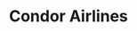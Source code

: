 ---
attached_gallery: gallery/star-geezers.md
collection_archive: false
collection_awards: []
collection_category:
  - Conceptual
  - Editorial
  - Portraits
  - Environments
  - Motion
  - Humor
  - Science
  - Uniquely American
  - Travel
  - Reportage
  - Color
collection_content: >-
  This is a story about “Sky Village,” an astronomy centric retirement community
  and their founders, the self appointed “Star Geezers,” Jack and Alice Newton.
  Located in Arizona near the New Mexico and Mexico border, the remoteness
  (closest grocery store is 3 hours away) is a gift as this is one of the
  darkest places on the North American light pollution map. Couple this with the
  clear air of the desert, this was how the Newtons selected and purchased
  several hundred acres of land and divided them into 22 distinct lots.


  Easily one of the most interesting places I have visited in recent memory. A
  close-knit community bonded by their love of the celestial, the remoteness,
  and the darkness….. so dark that on a new moon you can no longer see your
  feet. So dark you never knew so many stars existed- appearing dizzying,
  textural, and 3-dimensional. So dark as your eyes adjust, you can see your
  shadow cast by the stars overhead.
collection_cover: 'https://d1sf55qlb7p6hz.cloudfront.net/stargeezers-6.jpg'
collection_cover_mobile: 'https://d1sf55qlb7p6hz.cloudfront.net/verticalcovers-4.jpg'
collection_description: >-
  This is a story about “Sky Village,” an astronomy centric retirement community
  and their founders Jack and Alice Newton, also known as the “Star Geezers.”
  Sky Village is one of the most remote and darkest places in North America. So
  dark you never knew so many stars existed- appearing dizzying, textural, and
  3-dimensional.


  Featured on _Vice_, _Fish_ _Eye Magazine_ and _Booooooom._
collection_exhibition: []
collection_filter: Commissioned + Stock
collection_hidden: false
collection_meta: The Star Geezers
collection_preview:
  - 'https://d1sf55qlb7p6hz.cloudfront.net/star-geezers_cover-4.jpg'
  - 'https://d1sf55qlb7p6hz.cloudfront.net/star-geezers_cover-2.jpg'
  - 'https://d1sf55qlb7p6hz.cloudfront.net/star-geezers_cover-1.jpg'
  - 'https://d1sf55qlb7p6hz.cloudfront.net/star-geezers_cover-3.jpg'
cover_image: 'https://d1sf55qlb7p6hz.cloudfront.net/social-11.jpg'
date: ''
layout: blocks
logo: ''
navigation_theme: white
px_extra: true
slug: star-geezers
theme_color: '#FCE4D0'
theme_color_all_works: '#FF9595'
title: 'Condor Airlines '
collection_blocks:
  - _bookshop_name: collections/media-row-start
    row_alignment: between
  - _bookshop_name: collections/media-element
    block: media-element
    color: '#E2EFF9'
    image: 'https://d1sf55qlb7p6hz.cloudfront.net/stargeezers-1.jpg'
    margin_left: '30'
    margin_right: ''
    margin_y: '100'
    width: '60'
  - _bookshop_name: collections/media-row
    row_alignment: between
  - _bookshop_name: collections/media-element
    block: media-element
    color: '#FEF4EA'
    image: 'https://d1sf55qlb7p6hz.cloudfront.net/stargeezers-2.jpg'
    margin_left: '10'
    margin_right: ''
    margin_y: '100'
    width: '30'
  - _bookshop_name: collections/media-element
    block: media-element
    color: '#FFE7D8'
    image: 'https://d1sf55qlb7p6hz.cloudfront.net/stargeezers-3.jpg'
    margin_left: ''
    margin_right: '5'
    margin_y: '400'
    width: '50'
  - _bookshop_name: collections/media-row
    row_alignment: between
  - _bookshop_name: collections/media-element
    block: media-element
    color: '#EFF4F8'
    image: 'https://d1sf55qlb7p6hz.cloudfront.net/stargeezers-4.jpg'
    margin_left: '15'
    margin_right: '0'
    margin_y: '100'
    width: '50'
  - _bookshop_name: collections/media-element
    block: media-element
    color: '#AE9B9B'
    image: 'https://d1sf55qlb7p6hz.cloudfront.net/stargeezers-5.jpg'
    margin_left: '0'
    margin_right: '0'
    margin_y: '300'
    width: '30'
  - _bookshop_name: collections/media-row
    row_alignment: between
  - _bookshop_name: collections/media-element
    block: media-element
    color: '#FADFCD'
    image: 'https://d1sf55qlb7p6hz.cloudfront.net/stargeezers-6.jpg'
    margin_left: '25'
    margin_right: ''
    margin_y: '100'
    width: '60'
  - _bookshop_name: collections/media-row
    row_alignment: between
  - _bookshop_name: collections/media-element
    block: media-element
    color: '#F7F2EE'
    image: 'https://d1sf55qlb7p6hz.cloudfront.net/stargeezers-7.jpg'
    margin_left: '45'
    margin_right: ''
    margin_y: '100'
    width: '33'
  - _bookshop_name: collections/media-row
    row_alignment: between
  - _bookshop_name: collections/media-element
    block: media-element
    color: '#211F2D'
    image: 'https://d1sf55qlb7p6hz.cloudfront.net/stargeezers-8.jpg'
    margin_left: '5'
    margin_right: ''
    margin_y: '100'
    width: '60'
  - _bookshop_name: collections/media-row
    row_alignment: between
  - _bookshop_name: collections/media-element
    block: media-element
    color: '#404B51'
    image: 'https://d1sf55qlb7p6hz.cloudfront.net/stargeezers-9.jpg'
    margin_left: '10'
    margin_y: '100'
    width: '33'
  - _bookshop_name: collections/media-element
    block: media-element
    color: '#2F292E'
    image: 'https://d1sf55qlb7p6hz.cloudfront.net/stargeezers-10.jpg'
    margin_left: ''
    margin_right: '5'
    margin_y: '300'
    width: '40'
  - _bookshop_name: collections/media-row
    row_alignment: between
  - _bookshop_name: collections/media-element
    block: media-element
    color: '#010101'
    image: 'https://d1sf55qlb7p6hz.cloudfront.net/stargeezers-12.jpg'
    margin_left: '15'
    margin_right: ''
    margin_y: '100'
    width: '50'
  - _bookshop_name: collections/media-row
    row_alignment: between
  - _bookshop_name: collections/media-element
    block: media-element
    color: '#FD1E18'
    image: 'https://d1sf55qlb7p6hz.cloudfront.net/stargeezers-11.jpg'
    margin_left: '20'
    margin_y: '100'
    width: '40'
  - _bookshop_name: collections/media-row
    row_alignment: between
  - _bookshop_name: collections/media-motion
    align_y: 0
    color: '#FCE4D0'
    margin_left: '5'
    margin_right: '0'
    margin_y: '300'
    show_controls: false
    template: block-media-motion
    vimeo_id: 414925506
    width: '40'
  - _bookshop_name: collections/media-element
    block: media-element
    color: '#95527C'
    image: 'https://d1sf55qlb7p6hz.cloudfront.net/stargeezers-13.jpg'
    margin_left: ''
    margin_right: '10'
    margin_y: '100'
    width: '33'
  - _bookshop_name: collections/media-row
    row_alignment: between
  - _bookshop_name: collections/media-element
    block: media-element
    color: '#FFE7CA'
    image: 'https://d1sf55qlb7p6hz.cloudfront.net/stargeezers-15.jpg'
    margin_left: '5'
    margin_right: ''
    margin_y: '300'
    width: '50'
  - _bookshop_name: collections/media-element
    block: media-element
    color: '#F0F4F7'
    image: 'https://d1sf55qlb7p6hz.cloudfront.net/stargeezers-14.jpg'
    margin_y: '100'
    width: '33'
  - _bookshop_name: collections/media-row
    row_alignment: between
  - _bookshop_name: collections/media-motion
    color: '#FCE4D0'
    margin_left: '25'
    margin_y: '100'
    template: block-media-motion
    vimeo_id: 414908662
    width: '50'
  - _bookshop_name: collections/media-row
    row_alignment: between
  - _bookshop_name: collections/media-element
    block: media-element
    color: '#E4EAED'
    image: 'https://d1sf55qlb7p6hz.cloudfront.net/stargeezers-16.jpg'
    margin_left: '10'
    margin_y: '100'
    width: '80'
  - _bookshop_name: collections/media-row
    row_alignment: between
  - _bookshop_name: collections/media-element
    block: media-element
    color: '#F6E5D1'
    image: 'https://d1sf55qlb7p6hz.cloudfront.net/stargeezers-17.jpg'
    margin_left: '15'
    margin_right: ''
    margin_y: '100'
    width: '33'
  - _bookshop_name: collections/media-element
    block: media-element
    color: '#E8D2CF'
    image: 'https://d1sf55qlb7p6hz.cloudfront.net/stargeezers-18.jpg'
    margin_left: ''
    margin_y: '500'
    width: '40'
  - _bookshop_name: collections/media-row
    row_alignment: between
  - _bookshop_name: collections/media-element
    block: media-element
    color: '#F5E4E4'
    image: 'https://d1sf55qlb7p6hz.cloudfront.net/stargeezers-19.jpg'
    margin_left: '20'
    margin_right: ''
    margin_y: '100'
    width: '60'
  - _bookshop_name: collections/media-row
    row_alignment: between
  - _bookshop_name: collections/media-element
    block: media-element
    color: '#9B98A6'
    image: 'https://d1sf55qlb7p6hz.cloudfront.net/stargeezers-20.jpg'
    margin_left: '40'
    margin_right: ''
    margin_y: '100'
    width: '50'
  - _bookshop_name: collections/media-row
    row_alignment: between
  - _bookshop_name: collections/media-element
    block: media-element
    color: '#CEDAEC'
    image: 'https://d1sf55qlb7p6hz.cloudfront.net/stargeezers-21.jpg'
    margin_left: '20'
    margin_y: '100'
    width: '25'
  - _bookshop_name: collections/media-element
    block: media-element
    color: '#EFF4F2'
    image: 'https://d1sf55qlb7p6hz.cloudfront.net/stargeezers-22.jpg'
    margin_left: ''
    margin_right: '10'
    margin_y: '300'
    width: '40'
  - _bookshop_name: collections/media-row
    row_alignment: between
  - _bookshop_name: collections/media-element
    block: media-element
    color: '#000000'
    image: 'https://d1sf55qlb7p6hz.cloudfront.net/stargeezers-24.jpg'
    margin_left: '5'
    margin_right: ''
    margin_y: '300'
    width: '50'
  - _bookshop_name: collections/media-element
    block: media-element
    color: '#E0C8CE'
    image: 'https://d1sf55qlb7p6hz.cloudfront.net/stargeezers-23.jpg'
    margin_left: ''
    margin_y: '100'
    width: '33'
  - _bookshop_name: collections/media-row
    row_alignment: between
  - _bookshop_name: collections/media-element
    block: media-element
    color: '#FFE9D0'
    image: 'https://d1sf55qlb7p6hz.cloudfront.net/stargeezers-25.jpg'
    margin_left: '30'
    margin_y: '100'
    width: '60'
  - _bookshop_name: collections/media-row-end
collection_press:
  - content: >-
      [**_VICE_**](https://www.vice.com/en_us/article/wjv3m5/50-stellar-photos-of-outer-space)
    template: popup-text-element
  - content: >-
      [**_BOOOOOOOM_**](https://www.booooooom.com/2020/02/11/the-star-stargeezers-by-photographer-jesse-rieser/)
    template: popup-text-element
  - content: >-
      [**_Fish Eye
      Magazine_**](https://www.fisheyemagazine.fr/decouvertes/images/the-star-geezers-a-la-belle-etoile/)
    template: popup-text-element
---